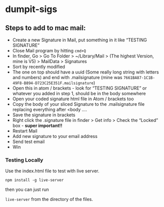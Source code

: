 # dumpit-sigs


## Steps to add to mac mail:

- Create a new Signature in Mail, put something in it like “TESTING SIGNATURE”
- Close Mail program by hitting `cmd+Q`
- In finder, Go > Go To Folder > ~/Library/Mail > (The highest Version, mine is V5) > MailData > Signatures
- Sort by recently modified
- The one on top should have a uuid (Some really long string with letters and numbers) and end with .mailsignature (mine was `7661BA87-1C1B-49F8-B894-D723C25E351F.mailsignature`)
- Open this in atom / brackets - look for “TESTING SIGNATURE” or whatever you added in step 1, should be in the body somewhere
- Open your coded signature html file in Atom / brackets too
- Copy the body of your sliced Signature to the .mailsignature file replacing everything after <body ….  
- Save the signature in brackets
- Right click the .signature file in finder > Get info > Check the “Locked” box -  **super important!!**
- Restart Mail
- Add new signature to your email address
- Send test email
- Win

### Testing Locally

Use the index.html file to test with live server.

`npm install -g live-server`

then you can just run

`live-server` from the directory of the files.

